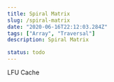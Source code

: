 ```yaml
---
title: Spiral Matrix
slug: /spiral-matrix
date: "2020-06-16T22:12:03.284Z"
tags: ["Array", "Traversal"]
description: Spiral Matrix

status: todo
---
```


LFU Cache
